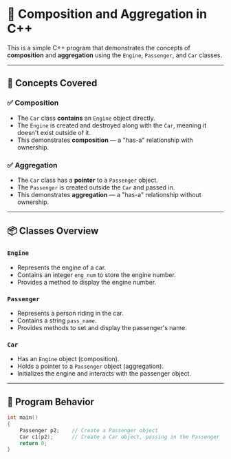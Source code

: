 # 🚗 Composition and Aggregation in C++

This is a simple C++ program that demonstrates the concepts of **composition** and **aggregation** using the `Engine`, `Passenger`, and `Car` classes.

---

## 🧠 Concepts Covered

### ✅ Composition
- The `Car` class **contains** an `Engine` object directly.
- The `Engine` is created and destroyed along with the `Car`, meaning it doesn't exist outside of it.
- This demonstrates **composition** — a "has-a" relationship with ownership.

### ✅ Aggregation
- The `Car` class has a **pointer** to a `Passenger` object.
- The `Passenger` is created outside the `Car` and passed in.
- This demonstrates **aggregation** — a "has-a" relationship without ownership.

---

## 📦 Classes Overview

### `Engine`
- Represents the engine of a car.
- Contains an integer `eng_num` to store the engine number.
- Provides a method to display the engine number.

### `Passenger`
- Represents a person riding in the car.
- Contains a string `pass_name`.
- Provides methods to set and display the passenger's name.

### `Car`
- Has an `Engine` object (composition).
- Holds a pointer to a `Passenger` object (aggregation).
- Initializes the engine and interacts with the passenger object.

---

## 🧪 Program Behavior

```cpp
int main()
{
    Passenger p2;    // Create a Passenger object
    Car c1(p2);      // Create a Car object, passing in the Passenger
    return 0;
}
